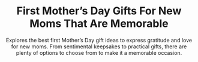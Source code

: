 ---
layout: post
title: First Mother’s Day Gifts For New Moms That Are Memorable
subtitle: Explores the best first Mother’s Day gift ideas to express gratitude and love for new moms. From sentimental keepsakes to practical gifts, there are plenty of options to choose from to make it a memorable occasion.
header-img: "img/post/2023/09/copied/medium_First_Mothers_Day_Gifts_063482e0b7.jpg"
header-style: text
permalink: "/first-mothers-day-gifts/"
catalog: true
tags:
  - Recipients 
  - Men
---      